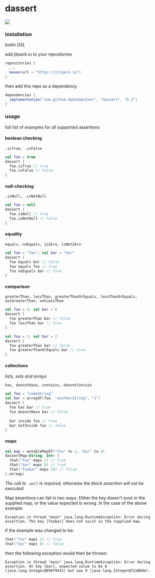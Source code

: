 # dassert

[![](https://jitpack.io/v/dakodabutnot/dassert.svg)](https://jitpack.io/#dakodabutnot/dassert)

### installation

_kotlin DSL_

add jitpack.io to your repositories
```gradle
repositories {
  ...
  maven(url = "https://jitpack.io")
}
```

then add this repo as a dependency
```gradle
dependencies {
  implementation("com.github.dakodabutnot", "dassert", "0.3")
}
```

### usage

full list of examples for all supported assertions

#### boolean checking

```.isTrue, .isFalse```

```kotlin
val foo = true
dassert {
  foo.isTrue // true
  foo.isFalse // false
}
```

#### null-checking

```.isNull, .isNotNull```

```kotlin
val foo = null
dassert {
  foo.isNull // true
  foo.isNotNull // false
}
```

#### equality

```equals, noEquals, isZero, isNotZero```

```kotlin
val foo = "foo"; val bar = "bar"
dassert {
  foo equals bar // false
  foo equals foo // true
  foo noEquals bar // true
}
```

#### comparison

```greaterThan, lessThan, greaterThanOrEquals, lessThanOrEquals, notGreaterThan, notLessThan```

```kotlin
val foo = 2; val bar = 6
dassert {
  foo greaterThan bar // false
  foo lessThan bar // true
}
```

```kotlin
val foo = 2; val bar = 2
dassert {
  foo greaterThan bar // false
  foo greaterThanOrEquals bar // true
}
```

#### collections

_lists, sets and arrays_

```has, doesntHave, contains, doesntContain```

```kotlin
val foo = "someString"
val bar = arrayOf(foo, "anotherString", "1")
dassert {
  foo has bar // true
  foo doesntHave bar // false
  
  bar inside foo // true
  bar notInside foo // false
}
```

#### maps

```kotlin
val map = mutableMapOf("foo" to 1, "bar" to 9)
dassertMap<String, Int> {
  that("foo" maps 1) // true
  that("bar" maps 9) // true
  that("foobar" maps 19) // false
}.on(map)
```

_The call to `.on()` is required, otherwise the block assertion will not be executed._

Map assertions can fail in two ways. Either the key doesn't exist in the supplied map, or the value expected is wrong. In the case of the above example:

`Exception in thread "main" java.lang.RuntimeException: Error during assertion. The key [foobar] does not exist in the supplied map.`

If the example was changed to be:

```kotlin
that("foo" maps 1) // true
that("bar" maps 8) // false
```

then the following exception would then be thrown:

`Exception in thread "main" java.lang.RuntimeException: Error during assertion. At key [bar], expected value to be 8 (java.lang.Integer@694f9431) but was 9 (java.lang.Integer@f2a0b8e).`
